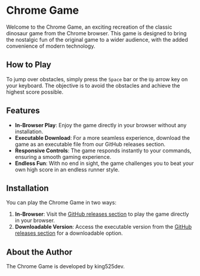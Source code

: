 # Chrome Game

Welcome to the Chrome Game, an exciting recreation of the classic dinosaur game from the Chrome browser. This game is designed to bring the nostalgic fun of the original game to a wider audience, with the added convenience of modern technology.

## How to Play

To jump over obstacles, simply press the `Space` bar or the `Up` arrow key on your keyboard. The objective is to avoid the obstacles and achieve the highest score possible.

## Features

- **In-Browser Play**: Enjoy the game directly in your browser without any installation.
- **Executable Download**: For a more seamless experience, download the game as an executable file from our GitHub releases section.
- **Responsive Controls**: The game responds instantly to your commands, ensuring a smooth gaming experience.
- **Endless Fun**: With no end in sight, the game challenges you to beat your own high score in an endless runner style.

## Installation

You can play the Chrome Game in two ways:

1. **In-Browser**: Visit the [GitHub releases section](#) to play the game directly in your browser.
2. **Downloadable Version**: Access the executable version from the [GitHub releases section](#) for a downloadable option.

## About the Author

The Chrome Game is developed by king525dev.

